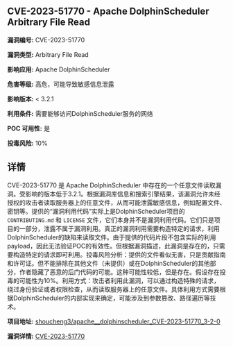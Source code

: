 ## CVE-2023-51770 - Apache DolphinScheduler Arbitrary File Read

**漏洞编号:** CVE-2023-51770

**漏洞类型:** Arbitrary File Read

**影响应用:** Apache DolphinScheduler

**危害等级:** 高危，可能导致敏感信息泄露

**影响版本:** < 3.2.1

**利用条件:** 需要能够访问DolphinScheduler服务的网络

**POC 可用性:** 是

**投毒风险:** 10%

## 详情

CVE-2023-51770 是 Apache DolphinScheduler 中存在的一个任意文件读取漏洞。受影响的版本低于3.2.1。根据漏洞库信息和搜索引擎结果，该漏洞允许未经授权的攻击者读取服务器上的任意文件，从而可能泄露敏感信息，例如配置文件、密钥等。提供的“漏洞利用代码”实际上是DolphinScheduler项目的 `CONTRIBUTING.md` 和 `LICENSE` 文件，它们本身并不是漏洞利用代码。它们只是项目的一部分，泄露不属于漏洞利用。真正的漏洞利用需要构造特定的请求，利用DolphinScheduler的缺陷来读取文件。由于提供的代码片段不包含实际的利用payload，因此无法验证POC的有效性。但根据漏洞描述，此漏洞是存在的，只需要构造特定的请求即可利用。投毒风险分析：提供的文件看似无害，只是贡献指南和许可证。但不能排除在其他文件（未提供）或在DolphinScheduler的其他部分，作者隐藏了恶意的后门代码的可能。这种可能性较低，但是存在。假设存在投毒的可能性为10%。利用方式：攻击者利用此漏洞，可以通过构造特殊的请求，绕过身份验证或者权限检查，从而读取服务器上的任意文件。具体利用方式需要根据DolphinScheduler的内部实现来确定，可能涉及到参数篡改、路径遍历等技术。

**项目地址:** [shoucheng3/apache__dolphinscheduler_CVE-2023-51770_3-2-0](https://github.com/shoucheng3/apache__dolphinscheduler_CVE-2023-51770_3-2-0)

**漏洞详情:** [CVE-2023-51770](https://nvd.nist.gov/vuln/detail/CVE-2023-51770)